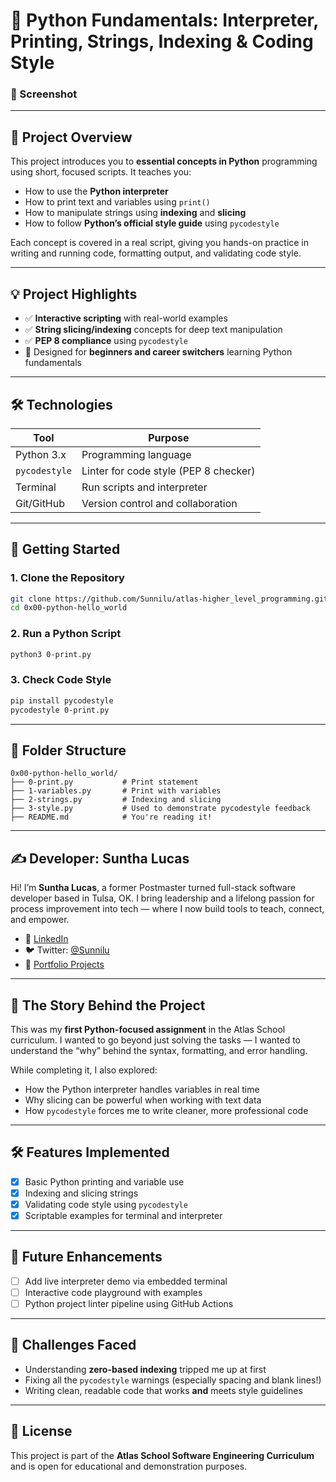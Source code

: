  # 📘 Python Fundamentals: Interpreter, Printing, Strings, Indexing & Coding Style


### 📸 Screenshot
---

## 🧠 Project Overview

This project introduces you to **essential concepts in Python** programming using short, focused scripts. It teaches you:

- How to use the **Python interpreter**
- How to print text and variables using `print()`
- How to manipulate strings using **indexing** and **slicing**
- How to follow **Python’s official style guide** using `pycodestyle`

Each concept is covered in a real script, giving you hands-on practice in writing and running code, formatting output, and validating code style.

---

## 💡 Project Highlights

- ✅ **Interactive scripting** with real-world examples
- ✅ **String slicing/indexing** concepts for deep text manipulation
- ✅ **PEP 8 compliance** using `pycodestyle`
- 🧪 Designed for **beginners and career switchers** learning Python fundamentals

---

## 🛠 Technologies

| Tool           | Purpose                                |
|----------------|----------------------------------------|
| Python 3.x     | Programming language                   |
| `pycodestyle`  | Linter for code style (PEP 8 checker)  |
| Terminal       | Run scripts and interpreter            |
| Git/GitHub     | Version control and collaboration      |

---

## 🧪 Getting Started

### 1. Clone the Repository

```bash
git clone https://github.com/Sunnilu/atlas-higher_level_programming.git
cd 0x00-python-hello_world
```

### 2. Run a Python Script

```bash
python3 0-print.py
```

### 3. Check Code Style

```bash
pip install pycodestyle
pycodestyle 0-print.py
```

---

## 📂 Folder Structure

```
0x00-python-hello_world/
├── 0-print.py           # Print statement
├── 1-variables.py       # Print with variables
├── 2-strings.py         # Indexing and slicing
├── 3-style.py           # Used to demonstrate pycodestyle feedback
├── README.md            # You're reading it!
```

---

## ✍️ Developer: Suntha Lucas

Hi! I’m **Suntha Lucas**, a former Postmaster turned full-stack software developer based in Tulsa, OK. I bring leadership and a lifelong passion for process improvement into tech — where I now build tools to teach, connect, and empower.

- 🔗 [LinkedIn](https://www.linkedin.com/in/suntha-lucas-657152290)
- 🐦 Twitter: [@Sunnilu](https://twitter.com/Sunnilu)
- 💼 [Portfolio Projects](https://github.com/Sunnilu)

---

## 📖 The Story Behind the Project

This was my **first Python-focused assignment** in the Atlas School curriculum. I wanted to go beyond just solving the tasks — I wanted to understand the “why” behind the syntax, formatting, and error handling.

While completing it, I also explored:

- How the Python interpreter handles variables in real time
- Why slicing can be powerful when working with text data
- How `pycodestyle` forces me to write cleaner, more professional code

---

## 🛠 Features Implemented

- [x] Basic Python printing and variable use
- [x] Indexing and slicing strings
- [x] Validating code style using `pycodestyle`
- [x] Scriptable examples for terminal and interpreter

---

## 🔮 Future Enhancements

- [ ] Add live interpreter demo via embedded terminal
- [ ] Interactive code playground with examples
- [ ] Python project linter pipeline using GitHub Actions

---

## 🚧 Challenges Faced

- Understanding **zero-based indexing** tripped me up at first
- Fixing all the `pycodestyle` warnings (especially spacing and blank lines!)
- Writing clean, readable code that works **and** meets style guidelines

---

## 📝 License

This project is part of the **Atlas School Software Engineering Curriculum** and is open for educational and demonstration purposes.
